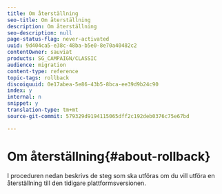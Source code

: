 ```yaml
---
title: Om återställning
seo-title: Om återställning
description: Om återställning
seo-description: null
page-status-flag: never-activated
uuid: 9d404ca5-e38c-48ba-b5e0-8e70a40482c2
contentOwner: sauviat
products: SG_CAMPAIGN/CLASSIC
audience: migration
content-type: reference
topic-tags: rollback
discoiquuid: 0e17abea-5e86-43b5-8bca-ee39d9b24c90
index: y
internal: n
snippet: y
translation-type: tm+mt
source-git-commit: 579329d9194115065dff2c192deb0376c75e67bd

---
```



# Om återställning{#about-rollback}

I proceduren nedan beskrivs de steg som ska utföras om du vill utföra en återställning till den tidigare plattformsversionen.

